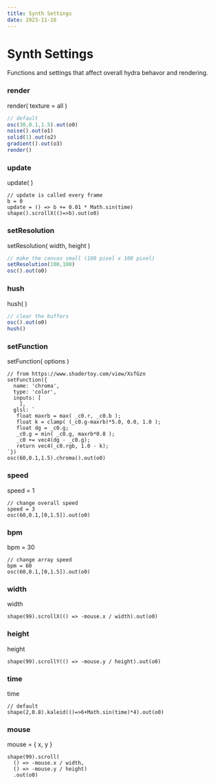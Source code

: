```yaml
---
title: Synth Settings
date: 2023-11-16
---
```

# Synth Settings
Functions and settings that affect overall hydra behavor and rendering. 

### render
render( texture = all )

```javascript
// default
osc(30,0.1,1.5).out(o0)
noise().out(o1)
solid(1).out(o2)
gradient().out(o3)
render()
```

### update
update(  )

```hydra
// update is called every frame
b = 0
update = () => b += 0.01 * Math.sin(time)
shape().scrollX(()=>b).out(o0)
```

### setResolution
setResolution( width, height )

```javascript
// make the canvas small (100 pixel x 100 pixel)
setResolution(100,100)
osc().out(o0)
```

### hush
hush(  )

```javascript
// clear the buffers
osc().out(o0)
hush()
```

### setFunction
setFunction( options )

```hydra
// from https://www.shadertoy.com/view/XsfGzn
setFunction({
  name: 'chroma',
  type: 'color',
  inputs: [
    ],
  glsl: `
   float maxrb = max( _c0.r, _c0.b );
   float k = clamp( (_c0.g-maxrb)*5.0, 0.0, 1.0 );
   float dg = _c0.g; 
   _c0.g = min( _c0.g, maxrb*0.8 ); 
   _c0 += vec4(dg - _c0.g);
   return vec4(_c0.rgb, 1.0 - k);
`})
osc(60,0.1,1.5).chroma().out(o0)
```

### speed
speed = 1

```hydra
// change overall speed
speed = 3
osc(60,0.1,[0,1.5]).out(o0)
```

### bpm
bpm = 30

```hydra
// change array speed
bpm = 60
osc(60,0.1,[0,1.5]).out(o0)
```

### width
width

```hydra
shape(99).scrollX(() => -mouse.x / width).out(o0)
```

### height
height

```hydra
shape(99).scrollY(() => -mouse.y / height).out(o0)
```

### time
time

```hydra
// default
shape(2,0.8).kaleid(()=>6+Math.sin(time)*4).out(o0)
```

### mouse
mouse = { x, y }

```hydra
shape(99).scroll(
  () => -mouse.x / width,
  () => -mouse.y / height)
  .out(o0)
```

